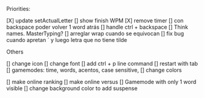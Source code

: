 Priorities: 

[X] update setActualLetter 
[] show finish WPM
[X] remove timer
[] con backspace poder volver 1 word atrás 
[] handle ctrl + backspace
[] Think names. MasterTyping?
[] arreglar wrap cuando se equivocan
[] fix bug cuando apretan ´ y luego letra que no tiene tilde

Others

[] change icon
[] change font
[] add ctrl + p line command
[] restart with tab
[] gamemodes: time, words, acentos, case sensitive, 
[] change colors

[] make online ranking
[] make online versus
[] Gamemode with only 1 word visible 
[] change background color to add suspense
